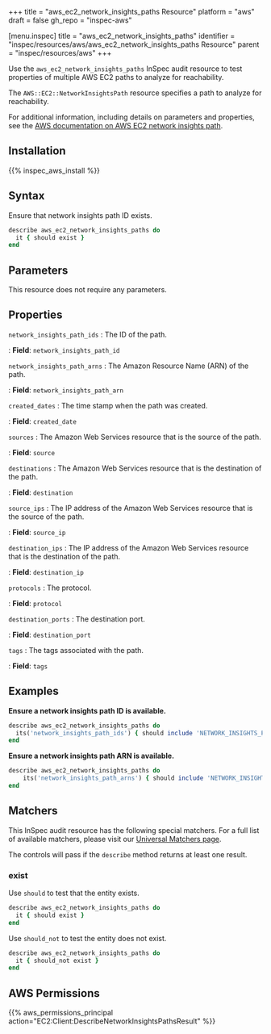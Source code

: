 +++
title = "aws_ec2_network_insights_paths Resource"
platform = "aws"
draft = false
gh_repo = "inspec-aws"

[menu.inspec]
title = "aws_ec2_network_insights_paths"
identifier = "inspec/resources/aws/aws_ec2_network_insights_paths Resource"
parent = "inspec/resources/aws"
+++

Use the `aws_ec2_network_insights_paths` InSpec audit resource to test properties of multiple AWS EC2 paths to analyze for reachability.

The `AWS::EC2::NetworkInsightsPath` resource specifies a path to analyze for reachability.

For additional information, including details on parameters and properties, see the [AWS documentation on AWS EC2 network insights path](https://docs.aws.amazon.com/AWSCloudFormation/latest/UserGuide/aws-resource-ec2-networkinsightspath.html).

## Installation

{{% inspec_aws_install %}}

## Syntax

Ensure that network insights path ID exists.

```ruby
describe aws_ec2_network_insights_paths do
  it { should exist }
end
```

## Parameters

This resource does not require any parameters.

## Properties

`network_insights_path_ids`
: The ID of the path.

: **Field**: `network_insights_path_id`

`network_insights_path_arns`
: The Amazon Resource Name (ARN) of the path.

: **Field**: `network_insights_path_arn`

`created_dates`
: The time stamp when the path was created.

: **Field**: `created_date`

`sources`
: The Amazon Web Services resource that is the source of the path.

: **Field**: `source`

`destinations`
: The Amazon Web Services resource that is the destination of the path.

: **Field**: `destination`

`source_ips`
: The IP address of the Amazon Web Services resource that is the source of the path.

: **Field**: `source_ip`

`destination_ips`
: The IP address of the Amazon Web Services resource that is the destination of the path.

: **Field**: `destination_ip`

`protocols`
: The protocol.

: **Field**: `protocol`

`destination_ports`
: The destination port.

: **Field**: `destination_port`

`tags`
: The tags associated with the path.

: **Field**: `tags`

## Examples

**Ensure a network insights path ID is available.**

```ruby
describe aws_ec2_network_insights_paths do
  its('network_insights_path_ids') { should include 'NETWORK_INSIGHTS_PATH_ID' }
end
```

**Ensure a network insights path ARN is available.**

```ruby
describe aws_ec2_network_insights_paths do
    its('network_insights_path_arns') { should include 'NETWORK_INSIGHTS_PATH_ARN' }
end
```

## Matchers

This InSpec audit resource has the following special matchers. For a full list of available matchers, please visit our [Universal Matchers page](https://www.inspec.io/docs/reference/matchers/).

The controls will pass if the `describe` method returns at least one result.

### exist

Use `should` to test that the entity exists.

```ruby
describe aws_ec2_network_insights_paths do
  it { should exist }
end
```

Use `should_not` to test the entity does not exist.

```ruby
describe aws_ec2_network_insights_paths do
  it { should_not exist }
end
```

## AWS Permissions

{{% aws_permissions_principal action="EC2:Client:DescribeNetworkInsightsPathsResult" %}}
